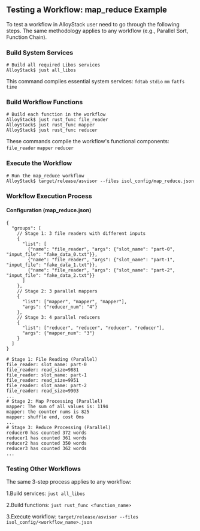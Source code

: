 ## Testing a Workflow: map_reduce Example

To test a workflow in AlloyStack user need to go through the following steps. The same methodology applies to any workflow (e.g., Parallel Sort, Function Chain).

### Build System Services
```
# Build all required Libos services
AlloyStack$ just all_libos
```
This command compiles essential system services: `fdtab` `stdio` `mm` `fatfs` `time`

### Build Workflow Functions
```
# Build each function in the workflow
AlloyStack$ just rust_func file_reader
AlloyStack$ just rust_func mapper
AlloyStack$ just rust_func reducer
```
These commands compile the workflow's functional components: `file_reader` `mapper` `reducer` 

### Execute the Workflow
```
# Run the map_reduce workflow
AlloyStack$ target/release/asvisor --files isol_config/map_reduce.json
```
### Workflow Execution Process

#### Configuration (map_reduce.json)
```
{
  "groups": [
    // Stage 1: 3 file readers with different inputs
    {
      "list": [
        {"name": "file_reader", "args": {"slot_name": "part-0", "input_file": "fake_data_0.txt"}},
        {"name": "file_reader", "args": {"slot_name": "part-1", "input_file": "fake_data_1.txt"}},
        {"name": "file_reader", "args": {"slot_name": "part-2", "input_file": "fake_data_2.txt"}}
      ]
    },
    // Stage 2: 3 parallel mappers
    {
      "list": ["mapper", "mapper", "mapper"],
      "args": {"reducer_num": "4"}
    },
    // Stage 3: 4 parallel reducers
    {
      "list": ["reducer", "reducer", "reducer", "reducer"],
      "args": {"mapper_num": "3"}
    }
  ]
}

# Stage 1: File Reading (Parallel)
file_reader: slot_name: part-0
file_reader: read_size=9881
file_reader: slot_name: part-1
file_reader: read_size=9951
file_reader: slot_name: part-2
file_reader: read_size=9903
...
# Stage 2: Map Processing (Parallel)
mapper: The sum of all values is: 1194
mapper: the counter nums is 825
mapper: shuffle end, cost 0ms
...
# Stage 3: Reduce Processing (Parallel)
reducer0 has counted 372 words
reducer1 has counted 361 words
reducer2 has counted 350 words
reducer3 has counted 362 words
...
```

### Testing Other Workflows
The same 3-step process applies to any workflow:

1.Build services: `just all_libos`

2.Build functions: `just rust_func <function_name>`

3.Execute workflow: `target/release/asvisor --files isol_config/<workflow_name>.json`